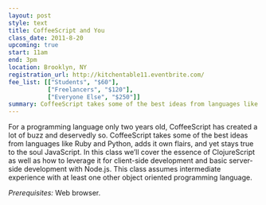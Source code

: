 ```yaml
---
layout: post
style: text
title: CoffeeScript and You
class_date: 2011-8-20
upcoming: true
start: 11am
end: 3pm
location: Brooklyn, NY
registration_url: http://kitchentable11.eventbrite.com/
fee_list: [["Students", "$60"],
           ["Freelancers", "$120"],
           ["Everyone Else", "$250"]]
summary: CoffeeScript takes some of the best ideas from languages like Ruby and Python, adds it own flairs, and yet stays true to the soul JavaScript.
---
```


For a programming language only two years old, CoffeeScript has created a lot of buzz and deservedly so. CoffeeScript takes some of the best ideas from languages like Ruby and Python, adds it own flairs, and yet stays true to the soul JavaScript. In this class we’ll cover the essence of ClojureScript as well as how to leverage it for client-side development and basic server-side development with Node.js. This class assumes intermediate experience with at least one other object oriented programming language.


*Prerequisites:* Web browser.
